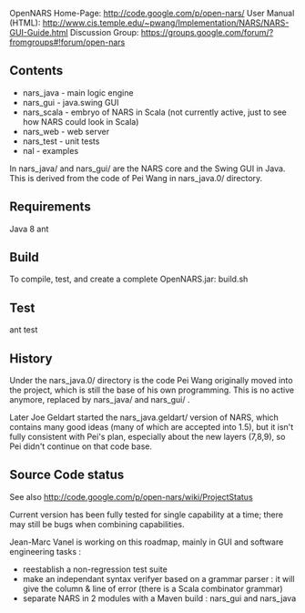 OpenNARS Home-Page: http://code.google.com/p/open-nars/
User Manual (HTML): http://www.cis.temple.edu/~pwang/Implementation/NARS/NARS-GUI-Guide.html
Discussion Group: https://groups.google.com/forum/?fromgroups#!forum/open-nars


Contents
--------
 * nars_java - main logic engine
 * nars_gui - java.swing GUI
 * nars_scala - embryo of NARS in Scala (not currently active, just to see how NARS could look in Scala)
 * nars_web - web server
 * nars_test - unit tests
 * nal - examples

In nars_java/ and nars_gui/ are the NARS core and the Swing GUI in Java. This is derived from the code of Pei Wang in nars_java.0/ directory.	


Requirements
------------
Java 8
ant


Build
-----
To compile, test, and create a complete OpenNARS.jar: build.sh


Test
----
ant test


History
-------
Under the nars_java.0/ directory is the code Pei Wang originally moved into the project, which is still the base of his own programming. This is no active anymore, replaced by nars_java/ and nars_gui/ .

Later Joe Geldart started the nars_java.geldart/ version of NARS, which contains many good ideas (many of which are accepted into 1.5), but it isn't fully consistent with Pei's plan, especially about the new layers (7,8,9), so Pei didn't continue on that code base.



Source Code status
------------------
See also http://code.google.com/p/open-nars/wiki/ProjectStatus

Current version has been fully tested for single capability at a time; there may still be bugs when combining capabilities.

Jean-Marc Vanel is working on this roadmap, mainly in GUI and software engineering tasks :
- reestablish a non-regression test suite
- make an independant syntax verifyer based on a grammar parser : it will give the column & line of error (there is a Scala combinator grammar)
- separate NARS in 2 modules with a Maven build : nars_gui and nars_java
